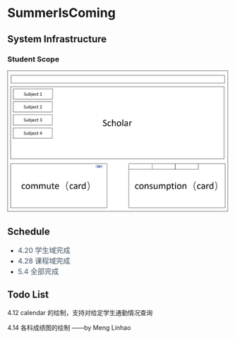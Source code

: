 <head> 
    <script defer src="https://use.fontawesome.com/releases/v5.0.0/js/all.js"></script> 
    <script defer src="https://use.fontawesome.com/releases/v5.0.0/js/v4-shims.js"></script> 
    <link rel="stylesheet" href="https://use.fontawesome.com/releases/v5.0.0/css/all.css">
</head>

# SummerIsComing

## System Infrastructure

### Student Scope

![system infrastructure](pic/系统简单介面.png)

## Schedule

- <font color="#445566" size=3>4.20 学生域完成</font> <br>
- <font color="#445566" size=3> 4.28 课程域完成 </font> <br>
- <font color="#445566" size=3>5.4 全部完成</font><br>

## Todo List

4.12 calendar 的绘制，支持对给定学生通勤情况查询 &nbsp; <i class="fas fa-check"></i>

4.14 各科成绩图的绘制 ——by Meng Linhao
